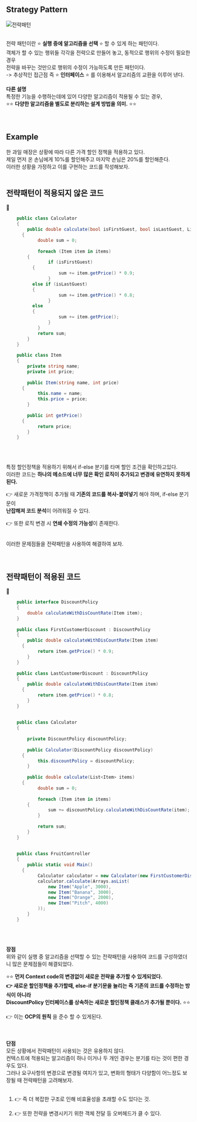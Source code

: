 ## Strategy Pattern

![전략패턴](https://user-images.githubusercontent.com/43705434/125270245-6f542980-e344-11eb-8e39-38715d14da32.PNG)<br>
<br>

전략 패턴이란 ⭐ **실행 중에 알고리즘을 선택** ⭐ 할 수 있게 하는 패턴이다.<br>
객체가 할 수 있는 행위들 각각을 전략으로 만들어 놓고, 동적으로 행위의 수정이 필요한 경우<br>
전략을 바꾸는 것만으로 행위의 수정이 가능하도록 만든 패턴이다.<br>
-> 추상적인 접근점 즉 ⭐ **인터페이스** ⭐ 를 이용해서 알고리즘의 교환을 이루어 낸다.<br>

**다른 설명**<br>
특정한 기능을 수행하는데에 있어 다양한 알고리즘이 적용될 수 있는 경우,<br>
⭐⭐ **다양한 알고리즘을 별도로 분리하는 설계 방법을 의미.** ⭐⭐<br>
<br>
<br>

## Example
한 과일 매장은 상황에 따라 다른 가격 할인 정책을 적용하고 있다.<br>
제일 먼저 온 손님에게 10%를 할인해주고 마지막 손님은 20%를 할인해준다.<br>
이러한 상황을 가정하고 이를 구현하는 코드를 작성해보자.<br>
<br>

## 전략패턴이 적용되지 않은 코드

📜
```c#
    public class Calculator 
    {
    	public double calculate(bool isFirstGuest, bool isLastGuest, List<Item> items) 
      {
    		double sum = 0;
        
    		foreach (Item item in items) 
        {
    			if (isFirstGuest)
          {
    				sum += item.getPrice() * 0.9;
    			} 
          else if (isLastGuest) 
          {
    				sum += item.getPrice() * 0.8;
    			} 
          else 
          {
    				sum += item.getPrice();
    			}
    		}
    		return sum;
    	}
    }
    
    public class Item 
    {
    	private string name;
    	private int price;
    
    	public Item(string name, int price) 
      {
    		this.name = name;
    		this.price = price;
    	}
    
    	public int getPrice() 
      {
    		return price;
    	}
    }
```
<br>
<br>

특정 할인정책을 적용하기 위해서 if-else 분기를 타며 할인 조건을 확인하고있다.<br>
이러한 코드는 **하나의 메소드에 너무 많은 확인 로직이 추가되고 변경에 유연하지 못하게 된다.**<br>

👉 새로운 가격정책이 추가될 때 **기존의 코드를 복사-붙여넣기** 해야 하며, if-else 분기문이 <br>
**난잡해져 코드 분석**이 어려워질 수 있다.<br>

👉 또한 로직 변경 시 **연쇄 수정의 가능성**이 존재한다.<br>
<br>

이러한 문제점들을 전략패턴을 사용하여 해결하여 보자.<br>
<br>
<br>

## 전략패턴이 적용된 코드

📜
```c#
    public interface DiscountPolicy 
    {
    	double calculateWithDisCountRate(Item item);
    }
    
    public class FirstCustomerDiscount : DiscountPolicy
    {
    	public double calculateWithDisCountRate(Item item) 
      {
    		return item.getPrice() * 0.9;
    	}
    }
    
    public class LastCustomerDiscount : DiscountPolicy
    {
    	public double calculateWithDisCountRate(Item item) 
      {
    		return item.getPrice() * 0.8;
    	}
    }
    
    
    public class Calculator 
    {
    
    	private DiscountPolicy discountPolicy;
    
    	public Calculator(DiscountPolicy discountPolicy) 
      {
    		this.discountPolicy = discountPolicy;
    	}
    
    	public double calculate(List<Item> items) 
      {
    		double sum = 0;
        
    		foreach (Item item in items) 
        {
    			sum += discountPolicy.calculateWithDisCountRate(item);
    		}
        
    		return sum;
    	}
    }
    
    
    public class FruitController 
    {
    	public static void Main() 
      {
    		Calculator calculator = new Calculator(new FirstCustomerDiscount());
    		calculator.calculate(Arrays.asList(
    			new Item("Apple", 3000),
    			new Item("Banana", 3000),
    			new Item("Orange", 2000),
    			new Item("Pitch", 4000)
    		));
    	}
    }
```
<br>
<br>

**장점**<br>
위와 같이 실행 중 알고리즘을 선택할 수 있는 전략패턴을 사용하여 코드를 구성하였더니 많은 문제점들이 해결되었다.<br>

⭐⭐ **먼저 Context code의 변경없이 새로운 전략을 추가할 수 있게되었다.<br>
👉 새로운 할인정책을 추가할때, else-if 분기문을 늘리는 즉 기존의 코드를 수정하는 방식이 아니라<br>
DiscountPolicy 인터페이스를 상속하는 새로운 할인정책 클래스가 추가될 뿐이다.** ⭐⭐<br>

👉 이는 **OCP의 원칙** 을 준수 할 수 있게된다.<br>
<br>
<br>

**단점**<br>
모든 상황에서 전략패턴이 사용되는 것은 유용하지 않다.<br>
컨텍스트에 적용되는 알고리즘이 하나 이거나 두 개인 경우는 분기를 타는 것이 편한 경우도 있다.<br>
그러나 요구사항의 변경으로 변경될 여지가 있고, 변화의 형태가 다양함이 어느정도 보장될 때 전략패턴을 고려해보자.<br>
<br>

1. 👉 즉 더 복잡한 구조로 인해 비효율성을 초래할 수도 있다는 것.<br>

2. 👉 또한 전략을 변경시키기 위한 객체 전달 등 오버헤드가 클 수 있다.<br>
<br>
<br>
